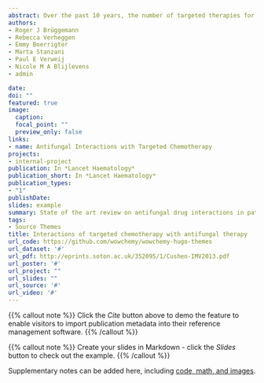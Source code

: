 ```yaml
---
abstract: Over the past 10 years, the number of targeted therapies for haematological malignancies has substantially increased, and many new drugs have entered the market. Many of these therapies have shown improved disease-free survival and  reduced  toxicity  compared  with  existing  treatments,  especially  in  older  patients.  However,  most  of  these  new drugs  undergo  extensive  hepatic  metabolism  and  exhibit  moderate  to  severe  drug–drug  interactions  with  triazole antifungal agents, which are essential for the prophylaxis and long-term treatment of invasive fungal infections. In this Review, we give a comprehensive overview of all known drug–drug interactions between new targeted drugs for haematological malignancies and antifungal drugs, in particular the triazoles. We begin with a general background on drug–drug interactions. Next, we provide a management strategy for the use of each targeted haematological drug, and discuss the possible role of therapeutic drug monitoring for both the triazole and the haematological drugs. This Review  aims  to  provide  practical  guidance  to  clinical  haematologists  on  managing  the  complex  interplay  between targeted therapies for haematological malignancies and triazole antifungal drugs, to pursue better outcomes for their patients.
authors:
- Roger J Brüggemann
- Rebecca Verheggen
- Emmy Boerrigter
- Marta Stanzani
- Paul E Verweij
- Nicole M A Blijlevens
- admin

date: 
doi: ""
featured: true
image:
  caption: 
  focal_point: ""
  preview_only: false
links:
- name: Antifungal Interactions with Targeted Chemotherapy
projects:
- internal-project
publication: In *Lancet Haematology*
publication_short: In *Lancet Haematology*
publication_types:
- "1"
publishDate: 
slides: example
summary: State of the art review on antifungal drug interactions in patients receiving targeted chemotherapy for haematological malignancies
tags:
- Source Themes
title: Interactions of targeted chemotherapy with antifungal therapy
url_code: https://github.com/wowchemy/wowchemy-hugo-themes
url_dataset: '#'
url_pdf: http://eprints.soton.ac.uk/352095/1/Cushen-IMV2013.pdf
url_poster: '#'
url_project: ""
url_slides: ""
url_source: '#'
url_video: '#'
---
```


{{% callout note %}}
Click the *Cite* button above to demo the feature to enable visitors to import publication metadata into their reference management software.
{{% /callout %}}

{{% callout note %}}
Create your slides in Markdown - click the *Slides* button to check out the example.
{{% /callout %}}

Supplementary notes can be added here, including [code, math, and images](https://wowchemy.com/docs/writing-markdown-latex/).
